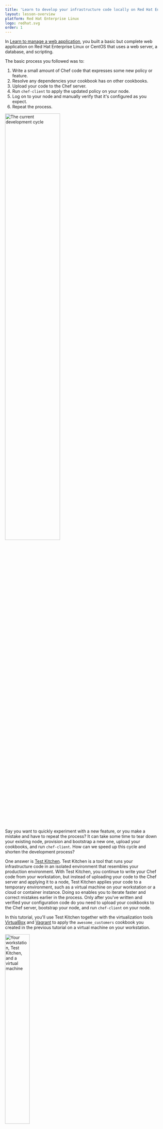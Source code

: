 ```yaml
---
title: 'Learn to develop your infrastructure code locally on Red Hat Enterprise Linux'
layout: lesson-overview
platform: Red Hat Enterprise Linux
logo: redhat.svg
order: 1
---
```

In [Learn to manage a web application](/manage-a-web-app/rhel), you built a basic but complete web application on Red Hat Enterprise Linux or CentOS that uses a web server, a database, and scripting.

The basic process you followed was to:

1. Write a small amount of Chef code that expresses some new policy or feature.
1. Resolve any dependencies your cookbook has on other cookbooks.
1. Upload your code to the Chef server.
1. Run `chef-client` to apply the updated policy on your node.
1. Log on to your node and manually verify that it's configured as you expect.
1. Repeat the process.

<img src="/assets/images/misc/dev_cycle.png" style="width:60%; box-shadow: none;" alt="The current development cycle" />

Say you want to quickly experiment with a new feature, or you make a mistake and have to repeat the process? It can take some time to tear down your existing node, provision and bootstrap a new one, upload your cookbooks, and run `chef-client`. How can we speed up this cycle and shorten the development process?

One answer is [Test Kitchen](http://kitchen.ci). Test Kitchen is a tool that runs your infrastructure code in an isolated environment that resembles your production environment. With Test Kitchen, you continue to write your Chef code from your workstation, but instead of uploading your code to the Chef server and applying it to a node, Test Kitchen applies your code to a temporary environment, such as a virtual machine on your workstation or a cloud or container instance. Doing so enables you to iterate faster and correct mistakes earlier in the process. Only after you've written and verified your configuration code do you need to upload your cookbooks to the Chef server, bootstrap your node, and run `chef-client` on your node.

In this tutorial, you'll use Test Kitchen together with the virtualization tools [VirtualBox](https://www.virtualbox.org) and [Vagrant](https://www.vagrantup.com) to apply the `awesome_customers` cookbook you created in the previous tutorial on a virtual machine on your workstation.

<img src="/assets/images/networks/workstation-vm.png" style="width:40%; box-shadow: none;" alt="Your workstation, Test Kitchen, and a virtual machine" />

Another benefit to using Test Kitchen is that the operating system of your virtual environment doesn't need to match your workstation's. So even though you're configuring a Red Hat Enterprise Linux or CentOS server, your workstation can be Mac OS, Windows, or another Linux distribution.

Recall that the `awesome_customers` cookbook configures a basic web application that reads customer records from a database and displays the results on a web page.

![the resulting web page](/assets/images/misc/webapp_result_test_kitchen.png)

After completing this lesson, you'll:

* know how to use Test Kitchen to apply your cookbooks locally on temporary instances.
* be able to set up basic network settings for your instance, such as its IP address.
* understand how to transfer your data bags and secret key file from your workstation to your instance.

You'll get started by setting up ChefDK and the virtualization tools on your workstation.
